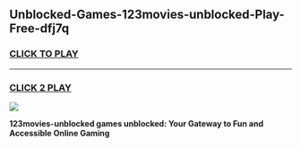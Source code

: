 
## Unblocked-Games-123movies-unblocked-Play-Free-dfj7q
<h3>
<a href="https://premium76.site?title=123movies-unblocked&ref=19M">CLICK TO PLAY</a></h3>
<hr>

<h3>
<a href="https://premium76.site?title=123movies-unblocked&ref=19M">CLICK 2 PLAY</a>
  
</h3>

<a href="https://premium76.site?title=123movies-unblocked&ref=19M"><img src="https://clearcache.store/games.png"></a>


**123movies-unblocked games unblocked: Your Gateway to Fun and Accessible Online Gaming**
